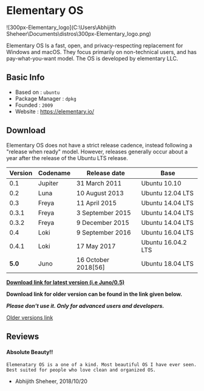 # Elementary OS

![300px-Elementary_logo](C:\Users\Abhijith Sheheer\Documents\distros\300px-Elementary_logo.png)

Elementary OS Is a fast, open, and privacy-respecting replacement for Windows and macOS. They focus primarily on non-technical users, and has pay-what-you-want model. The OS is developed by elementary LLC.

## Basic Info

- Based on : `ubuntu`
- Package Manager : `dpkg`
- Founded : `2009`
- Website : https://elementary.io/

## Download

Elementary OS does not have a strict release cadence, instead following a "release when ready" model. However, releases generally occur about a year after the release of the Ubuntu LTS release.

| Version | Codename | Release date         | Base               |
| ------- | -------- | -------------------- | ------------------ |
| 0.1     | Jupiter  | 31 March 2011        | Ubuntu 10.10       |
| 0.2     | Luna     | 10 August 2013       | Ubuntu 12.04 LTS   |
| 0.3     | Freya    | 11 April 2015        | Ubuntu 14.04 LTS   |
| 0.3.1   | Freya    | 3 September 2015     | Ubuntu 14.04 LTS   |
| 0.3.2   | Freya    | 9 December 2015      | Ubuntu 14.04 LTS   |
| 0.4     | Loki     | 9 September 2016     | Ubuntu 16.04 LTS   |
| 0.4.1   | Loki     | 17 May 2017          | Ubuntu 16.04.2 LTS |
| **5.0** | Juno     | 16 October 2018[56\] | Ubuntu 18.04 LTS   |

[**Download link for latest version (i.e Juno/0.5)**](magnet:?xt=urn:btih:f5b31b1bd67bf65fe97be298ec7c473cb2e3e201&dn=elementaryos-5.0-stable.20181016.iso&tr=https%3A%2F%2Fashrise.com%3A443%2Fphoenix%2Fannounce&tr=udp%3A%2F%2Fopen.demonii.com%3A1337%2Fannounce&tr=udp%3A%2F%2Ftracker.ccc.de%3A80%2Fannounce&tr=udp%3A%2F%2Ftracker.openbittorrent.com%3A80%2Fannounce&tr=udp%3A%2F%2Ftracker.publicbt.com%3A80%2Fannounce&ws=http://sgp1.dl.elementary.io/download/MTU0MDA0MTYxNg==/elementaryos-5.0-stable.20181016.iso) 

**Download link for older version can be found in the link given below.**

***Please don't use it. Only for advanced users and developers.***

[Older versions link](http://osarchive.sda1.eu/elementary-os) 

## Reviews

#### Absolute Beauty!!

```
Elemenatary OS is a one of a kind. Most beautiful OS I have ever seen. Best suited for people who love clean and organized OS.
```

- Abhijith Sheheer, 2018/10/20